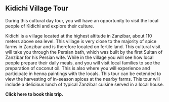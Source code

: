 ## Kidichi Village Tour

During this cultural day tour, you will have an opportunity to visit the local people of Kidichi and explore their culture.

Kidichi is a village located at the highest altitude in Zanzibar, about 110 meters above sea level. This village is very close to the majority of spice farms in Zanzibar and is therefore located on fertile land. This cultural visit will take you through the Persian bath, which was built by the first Sultan of Zanzibar for his Persian wife. While in the village you will see how local people prepare their daily meals, and you will visit local families to see the preparation of coconut oil. This is also where you will experience and participate in henna paintings with the locals. This tour can be extended to view the harvesting of in-season spices at the nearby farms. This tour will include a delicious lunch of typical Zanzibar cuisine served in a local house.

__Click here to book this trip.__
